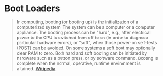 # Boot Loaders

> In computing, booting (or booting up) is the initialization of a computerized system. The system can be a computer or a computer appliance. The booting process can be "hard", e.g., after electrical power to the CPU is switched from off to on (in order to diagnose particular hardware errors), or "soft", when those power-on self-tests (POST) can be avoided. On some systems a soft boot may optionally clear RAM to zero. Both hard and soft booting can be initiated by hardware such as a button press, or by software command. Booting is complete when the normal, operative, runtime environment is attained. [Wikipedia](https://en.wikipedia.org/wiki/Booting)

